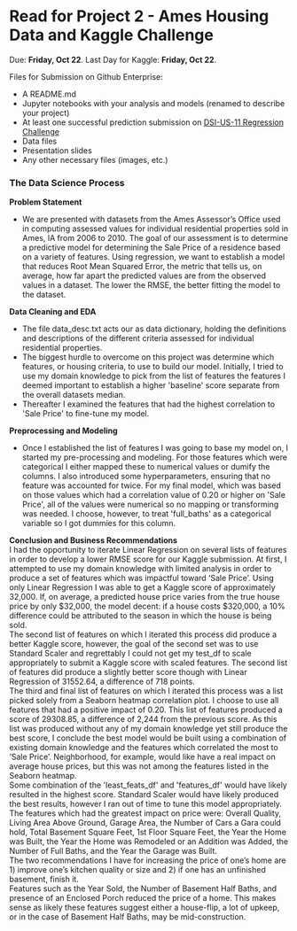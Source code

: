 # Read for Project 2 - Ames Housing Data and Kaggle Challenge

Due: **Friday, Oct 22**.
Last Day for Kaggle: **Friday, Oct 22**.

Files for Submission on Github Enterprise:

- A README.md
- Jupyter notebooks with your analysis and models (renamed to describe your project)
- At least one successful prediction submission on [DSI-US-11 Regression Challenge](https://www.kaggle.com/c/dsi-920-ames/submissions)
- Data files
- Presentation slides
- Any other necessary files (images, etc.)

### The Data Science Process

**Problem Statement**

- We are presented with datasets from the Ames Assessor’s Office used in computing assessed values for individual residential properties sold in Ames, IA from 2006 to 2010. The goal of our assessment is to determine a predictive model for determining the Sale Price of a residence based on a variety of features. Using regression, we want to establish a model that reduces Root Mean Squared Error, the metric that tells us, on average, how far apart the predicted values are from the observed values in a dataset. The lower the RMSE, the better fitting the model to the dataset.

**Data Cleaning and EDA**
- The file data_desc.txt acts our as data dictionary, holding the definitions and descriptions of the different criteria assessed for individual residential properties. 
- The biggest hurdle to overcome on this project was determine which features, or housing criteria, to use to build our model. Initially, I tried to use my domain knowledge to pick from the list of features the features I deemed important to establish a higher 'baseline' score separate from the overall datasets median. 
- Thereafter I examined the features that had the highest correlation to 'Sale Price' to fine-tune my model.

**Preprocessing and Modeling**
- Once I established the list of features I was going to base my model on, I started my pre-processing and modeling. For those features which were categorical I either mapped these to numerical values or dumify the columns. I also introduced some hyperparameters, ensuring that no feature was accounted for twice. For my final model, which was based on those values which had a correlation value of 0.20 or higher on 'Sale Price', all of the values were numerical so no mapping or transforming was needed. I choose, however, to treat 'full_baths' as a categorical variable so I got dummies for this column. 

**Conclusion and Business Recommendations**</br>
    I had the opportunity to iterate Linear Regression on several lists of features in order to develop a lower RMSE score for our Kaggle submission. At first, I attempted to use my domain knowledge with limited analysis in order to produce a set of features which was impactful toward ‘Sale Price’. Using only Linear Regression I was able to get a Kaggle score of approximately 32,000. If, on average, a predicted house price varies from the true house price by only $32,000, the model decent: if a house costs $320,000, a 10% difference could be attributed to the season in which the house is being sold. </br>
    The second list of features on which I iterated this process did produce a better Kaggle score, however, the goal of the second set was to use Standard Scaler and regrettably I could not get my test_df to scale appropriately to submit a Kaggle score with scaled features. The second list of features did produce a slightly better score though with Linear Regression of 31552.64, a difference of 718 points. </br>
    The third and final list of features on which I iterated this process was a list picked solely from a Seaborn heatmap correlation plot. I choose to use all features that had a positive impact of 0.20. This list of features produced a score of 29308.85, a difference of 2,244 from the previous score. As this list was produced without any of my domain knowledge yet still produce the best score, I conclude the best model would be built using a combination of existing domain knowledge and the features which correlated the most to ‘Sale Price’. Neighborhood, for example, would like have a real impact on average house prices, but this was not among the features listed in the Seaborn heatmap. </br>
    Some combination of the 'least_feats_df' and 'features_df' would have likely resulted in the highest score. Standard Scaler would have likely produced the best results, however I ran out of time to tune this model appropriately. </br>
    The features which had the greatest impact on price were: Overall Quality, Living Area Above Ground, Garage Area, the Number of Cars a Gara could hold, Total Basement Square Feet, 1st Floor Square Feet, the Year the Home was Built, the Year the Home was Remodeled or an Addition was Added, the Number of Full Baths, and the Year the Garage was Built.</br>
    The two recommendations I have for increasing the price of one’s home are 1) improve one’s kitchen quality or size and 2) if one has an unfinished basement, finish it. </br>
    Features such as the Year Sold, the Number of Basement Half Baths, and presence of an Enclosed Porch reduced the price of a home. This makes sense as likely these features suggest either a house-flip, a lot of upkeep, or in the case of Basement Half Baths, may be mid-construction. </br>